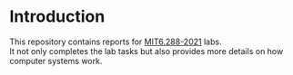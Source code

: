 # Introduction
This repository contains reports for [MIT6.288-2021](https://pdos.csail.mit.edu/6.828/2021/schedule.html) labs.  
It not only completes the lab tasks but also provides more details on how computer systems work.
